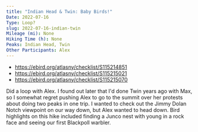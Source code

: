 ```yaml
---
title: "Indian Head & Twin: Baby Birds!"
Date: 2022-07-16
Type: Loop?
slug: 2022-07-16-indian-twin
Mileage (mi): None
Hiking Time (h): None
Peaks: Indian Head, Twin
Other Participants: Alex
---
```


- https://ebird.org/atlasny/checklist/S115214851
- https://ebird.org/atlasny/checklist/S115215021
- https://ebird.org/atlasny/checklist/S115215070

Did a loop with Alex. I found out later that I'd done Twin years ago with Max, so I somewhat regret pushing Alex to go to the summit over her protests about doing two peaks in one trip. I wanted to check out the Jimmy Dolan Notch viewpoint on our way down, but Alex wanted to head down. Bird highlights on this hike included finding a Junco nest with young in a rock face and seeing our first Blackpoll warbler.
